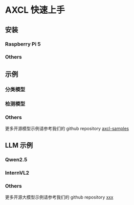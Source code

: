 # AXCL 快速上手

## 安装

### Raspberry Pi 5

### Others

## 示例

### 分类模型

### 检测模型

### Others

更多开源模型示例请参考我们的 github repository [axcl-samples](https://github.com/AXERA-TECH/axcl-sample)

## LLM 示例

### Qwen2.5

### InternVL2

### Others

更多开源大模型示例请参考我们的 github repository [xxx]()
